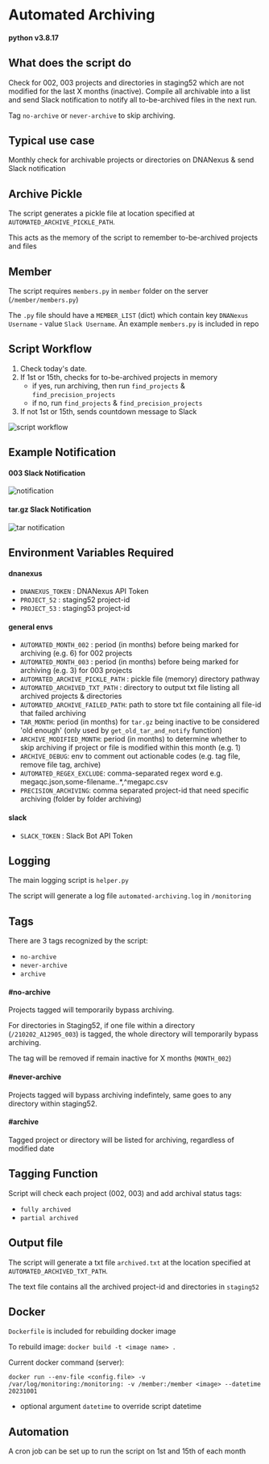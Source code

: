 # Automated Archiving

#### python v3.8.17

## What does the script do
Check for 002, 003 projects and directories in staging52 which are not modified for the last X months (inactive). Compile all archivable into a list and send Slack notification to notify all to-be-archived files in the next run. 

Tag `no-archive` or `never-archive` to skip archiving.

## Typical use case
Monthly check for archivable projects or directories on DNANexus & send Slack notification

## Archive Pickle
The script generates a pickle file at location specified at `AUTOMATED_ARCHIVE_PICKLE_PATH`. 

This acts as the memory of the script to remember to-be-archived projects and files

## Member
The script requires `members.py` in `member` folder on the server (`/member/members.py`)

The `.py` file should have a `MEMBER_LIST` (dict) which contain key `DNANexus Username` - value `Slack Username`. An example `members.py` is included in repo

## Script Workflow
1. Check today's date.
2. If 1st or 15th, checks for to-be-archived projects in memory 
    - if yes, run archiving, then run `find_projects` & `find_precision_projects`
    - if no, run `find_projects` & `find_precision_projects`
3. If not 1st or 15th, sends countdown message to Slack

![script workflow](demo/script_workflow_updated.png)

## Example Notification

#### 003 Slack Notification
![notification](demo/003_demo.png)

#### tar.gz Slack Notification
![tar notification](demo/tar_files_demo.png)

## Environment Variables Required
#### dnanexus
- `DNANEXUS_TOKEN` : DNANexus API Token
- `PROJECT_52` : staging52 project-id
- `PROJECT_53` : staging53 project-id
#### general envs
- `AUTOMATED_MONTH_002` : period (in months) before being marked for archiving (e.g. 6) for 002 projects
- `AUTOMATED_MONTH_003` : period (in months) before being marked for archiving (e.g. 3) for 003 projects
- `AUTOMATED_ARCHIVE_PICKLE_PATH` : pickle file (memory) directory pathway
- `AUTOMATED_ARCHIVED_TXT_PATH` : directory to output txt file listing all archived projects & directories
- `AUTOMATED_ARCHIVE_FAILED_PATH`: path to store txt file containing all file-id that failed archiving
- `TAR_MONTH`: period (in months) for `tar.gz` being inactive to be considered 'old enough' (only used by `get_old_tar_and_notify` function)
- `ARCHIVE_MODIFIED_MONTH`: period (in months) to determine whether to skip archiving if project or file is modified within this month (e.g. 1)
- `ARCHIVE_DEBUG`: env to comment out actionable codes (e.g. tag file, remove file tag, archive)
- `AUTOMATED_REGEX_EXCLUDE`: comma-separated regex word e.g. megaqc.json,some-filename\..*,^megapc.csv
- `PRECISION_ARCHIVING`: comma separated project-id that need specific archiving (folder by folder archiving)
#### slack
- `SLACK_TOKEN` : Slack Bot API Token

## Logging
The main logging script is `helper.py`

The script will generate a log file `automated-archiving.log` in `/monitoring`

## Tags
There are 3 tags recognized by the script:
- `no-archive`
- `never-archive`
- `archive`

#### #no-archive
Projects tagged will temporarily bypass archiving. 

For directories in Staging52, if one file within a directory (`/210202_A12905_003`) is tagged, the whole directory will temporarily bypass archiving. 

The tag will be removed if remain inactive for X months (`MONTH_002`)

#### #never-archive
Projects tagged will bypass archiving indefintely, same goes to any directory within staging52.

#### #archive
Tagged project or directory will be listed for archiving, regardless of modified date

## Tagging Function
Script will check each project (002, 003) and add archival status tags:
- `fully archived`
- `partial archived`

## Output file
The script will generate a txt file `archived.txt` at the location specified at `AUTOMATED_ARCHIVED_TXT_PATH`. 

The text file contains all the archived project-id and directories in `staging52`

## Docker
`Dockerfile` is included for rebuilding docker image

To rebuild image: `docker build -t <image name> .`

Current docker command (server):

```docker run --env-file <config.file> -v /var/log/monitoring:/monitoring: -v /member:/member <image> --datetime 20231001```

- optional argument `datetime` to override script datetime

## Automation
A cron job can be set up to run the script on 1st and 15th of each month
